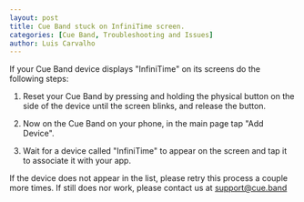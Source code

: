 ```yaml
---
layout: post
title: Cue Band stuck on InfiniTime screen.
categories: [Cue Band, Troubleshooting and Issues]
author: Luis Carvalho
---
```


If your Cue Band device displays "InfiniTime" on its screens do the following steps:

1) Reset your Cue Band by pressing and holding the physical button on the side of the device until the screen blinks, and release the button.

2) Now on the Cue Band on your phone, in the main page tap "Add Device".

3) Wait for a device called "InfiniTime" to appear on the screen and tap it to associate it with your app.

If the device does not appear in the list, please retry this process a couple more times.
If still does nor work, please contact us at [support@cue.band](mailto:support@cue.band)